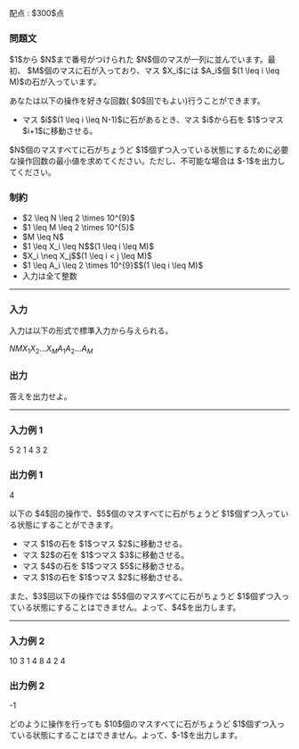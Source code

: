 
<div>

<span>

<span>

<p>
配点 : $300$点
</p>

<div>

<section>

### **問題文**

<p>
$1$から $N$まで番号がつけられた $N$個のマスが一列に並んでいます。最初、 $M$個のマスに石が入っており、マス $X_i$には $A_i$個 $(1 \leq i \leq M)$の石が入っています。
</p>

<p>
あなたは以下の操作を好きな回数( $0$回でもよい)行うことができます。
</p>

<ul>

<li>
マス $i$$(1 \leq i \leq N-1)$に石があるとき、マス $i$から石を $1$つマス $i+1$に移動させる。
</li>

</ul>

<p>
$N$個のマスすべてに石がちょうど $1$個ずつ入っている状態にするために必要な操作回数の最小値を求めてください。ただし、不可能な場合は $-1$を出力してください。
</p>

</section>

</div>

<div>

<section>

### **制約**

<ul>

<li>
$2 \leq N \leq 2 \times 10^{9}$
</li>

<li>
$1 \leq M \leq 2 \times 10^{5}$
</li>

<li>
$M \leq N$
</li>

<li>
$1 \leq X_i \leq N$$(1 \leq i \leq M)$
</li>

<li>
$X_i \neq X_j$$(1 \leq i < j \leq M)$
</li>

<li>
$1 \leq A_i \leq 2 \times 10^{9}$$(1 \leq i \leq M)$
</li>

<li>
入力は全て整数
</li>

</ul>

</section>

</div>

---

<div>

<div>

<section>

### **入力**

<p>
入力は以下の形式で標準入力から与えられる。
</p>

<div>

$N$$M$$X_1$$X_2$$\ldots$$X_M$$A_1$$A_2$$\ldots$$A_M$
</div>

</section>

</div>

<div>

<section>

### **出力**

<p>
答えを出力せよ。
</p>

</section>

</div>

</div>

---

<div>

<section>

### **入力例 1**

<div>

5 2
1 4
3 2

</div>

</section>

</div>

<div>

<section>

### **出力例 1**

<div>

4

</div>

<p>
以下の $4$回の操作で、$5$個のマスすべてに石がちょうど $1$個ずつ入っている状態にすることができます。
</p>

<ul>

<li>
マス $1$の石を $1$つマス $2$に移動させる。
</li>

<li>
マス $2$の石を $1$つマス $3$に移動させる。
</li>

<li>
マス $4$の石を $1$つマス $5$に移動させる。
</li>

<li>
マス $1$の石を $1$つマス $2$に移動させる。
</li>

</ul>

<p>
また、$3$回以下の操作では $5$個のマスすべてに石がちょうど $1$個ずつ入っている状態にすることはできません。よって、$4$を出力します。
</p>

</section>

</div>

---

<div>

<section>

### **入力例 2**

<div>

10 3
1 4 8
4 2 4

</div>

</section>

</div>

<div>

<section>

### **出力例 2**

<div>

-1

</div>

<p>
どのように操作を行っても $10$個のマスすべてに石がちょうど $1$個ずつ入っている状態にすることはできません。よって、$-1$を出力します。
</p>

</section>

</div>

</span>

</span>

</div>
